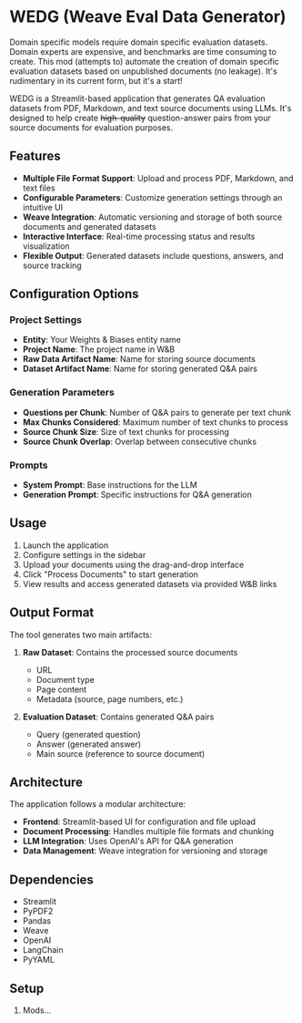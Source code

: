 # WEDG (Weave Eval Data Generator)

Domain specific models require domain specific evaluation datasets. Domain experts are expensive, and benchmarks are time consuming to create. This mod (attempts to) automate the creation of domain specific evaluation datasets based on unpublished documents (no leakage). It's rudimentary in its current form, but it's a start!

WEDG is a Streamlit-based application that generates QA evaluation datasets from PDF, Markdown, and text source documents using LLMs. It's designed to help create ~~high-quality~~ question-answer pairs from your source documents for evaluation purposes.

## Features

- **Multiple File Format Support**: Upload and process PDF, Markdown, and text files
- **Configurable Parameters**: Customize generation settings through an intuitive UI
- **Weave Integration**: Automatic versioning and storage of both source documents and generated datasets
- **Interactive Interface**: Real-time processing status and results visualization
- **Flexible Output**: Generated datasets include questions, answers, and source tracking

## Configuration Options

### Project Settings
- **Entity**: Your Weights & Biases entity name
- **Project Name**: The project name in W&B
- **Raw Data Artifact Name**: Name for storing source documents
- **Dataset Artifact Name**: Name for storing generated Q&A pairs

### Generation Parameters
- **Questions per Chunk**: Number of Q&A pairs to generate per text chunk
- **Max Chunks Considered**: Maximum number of text chunks to process
- **Source Chunk Size**: Size of text chunks for processing
- **Source Chunk Overlap**: Overlap between consecutive chunks

### Prompts
- **System Prompt**: Base instructions for the LLM
- **Generation Prompt**: Specific instructions for Q&A generation

## Usage

1. Launch the application
2. Configure settings in the sidebar
3. Upload your documents using the drag-and-drop interface
4. Click "Process Documents" to start generation
5. View results and access generated datasets via provided W&B links

## Output Format

The tool generates two main artifacts:

1. **Raw Dataset**: Contains the processed source documents
   - URL
   - Document type
   - Page content
   - Metadata (source, page numbers, etc.)

2. **Evaluation Dataset**: Contains generated Q&A pairs
   - Query (generated question)
   - Answer (generated answer)
   - Main source (reference to source document)

## Architecture

The application follows a modular architecture:

- **Frontend**: Streamlit-based UI for configuration and file upload
- **Document Processing**: Handles multiple file formats and chunking
- **LLM Integration**: Uses OpenAI's API for Q&A generation
- **Data Management**: Weave integration for versioning and storage

## Dependencies

- Streamlit
- PyPDF2
- Pandas
- Weave
- OpenAI
- LangChain
- PyYAML

## Setup

1. Mods...
